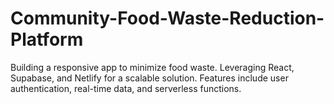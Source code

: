 # Community-Food-Waste-Reduction-Platform
Building a responsive app to minimize food waste. Leveraging React, Supabase, and Netlify for a scalable solution. Features include user authentication, real-time data, and serverless functions.
